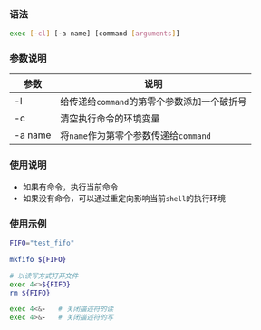 

### 语法

```bash
exec [-cl] [-a name] [command [arguments]]
```



### 参数说明

| 参数    | 说明                                        |
| ------- | ------------------------------------------- |
| -l      | 给传递给`command`的第零个参数添加一个破折号 |
| -c      | 清空执行命令的环境变量                      |
| -a name | 将`name`作为第零个参数传递给`command`       |



###  使用说明

* 如果有命令，执行当前命令
* 如果没有命令，可以通过重定向影响当前`shell`的执行环境



### 使用示例

```bash
FIFO="test_fifo"

mkfifo ${FIFO}

# 以读写方式打开文件
exec 4<>${FIFO}
rm ${FIFO}

exec 4<&-	# 关闭描述符的读
exec 4>&-	# 关闭描述符的写

```





